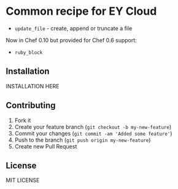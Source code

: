 # Common recipe for EY Cloud

* `update_file` - create, append or truncate a file


Now in Chef 0.10 but provided for Chef 0.6 support:

* `ruby_block`

## Installation

INSTALLATION HERE

## Contributing

1. Fork it
2. Create your feature branch (`git checkout -b my-new-feature`)
3. Commit your changes (`git commit -am 'Added some feature'`)
4. Push to the branch (`git push origin my-new-feature`)
5. Create new Pull Request

## License

MIT LICENSE